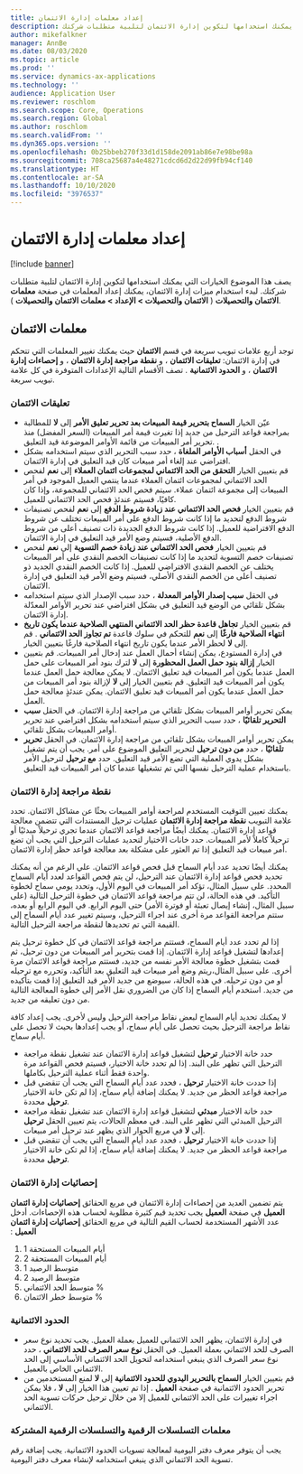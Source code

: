 ```yaml
---
title: إعداد معلمات إدارة الائتمان‬
description: يصف هذا الموضوع الخيارات التي يمكنك استخدامها لتكوين إدارة الائتمان لتلبية متطلبات شركتك.
author: mikefalkner
manager: AnnBe
ms.date: 08/03/2020
ms.topic: article
ms.prod: ''
ms.service: dynamics-ax-applications
ms.technology: ''
audience: Application User
ms.reviewer: roschlom
ms.search.scope: Core, Operations
ms.search.region: Global
ms.author: roschlom
ms.search.validFrom: ''
ms.dyn365.ops.version: ''
ms.openlocfilehash: 0b25bbeb270f33d1d158de2091ab86e7e98be98a
ms.sourcegitcommit: 708ca25687a4e48271cdcd6d2d22d99fb94cf140
ms.translationtype: HT
ms.contentlocale: ar-SA
ms.lasthandoff: 10/10/2020
ms.locfileid: "3976537"
---
```

# <a name="credit-management-parameters-setup"></a>إعداد معلمات إدارة الائتمان‬

[!include [banner](../includes/banner.md)]

يصف هذا الموضوع الخيارات التي يمكنك استخدامها لتكوين إدارة الائتمان لتلبية متطلبات شركتك. لبدء استخدام ميزات إدارة الائتمان، يمكنك إعداد المعلمات في صفحة  **معلمات الائتمان والتحصيلات** ( **الائتمان والتحصيلات \> الإعداد \> معلمات الائتمان والتحصيلات** ).

## <a name="credit-parameters"></a>معلمات الائتمان

توجد أربع علامات تبويب سريعة في قسم **الائتمان** حيث يمكنك تغيير المعلمات التي تتحكم في إدارة الائتمان: **تعليقات الائتمان** ، و **نقطة مراجعة إدارة الائتمان** ، و **إحصاءات إدارة الائتمان** ، و **الحدود الائتمانية** . تصف الأقسام التالية الإعدادات المتوفرة في كل علامة تبويب سريعة.

### <a name="credit-holds"></a>تعليقات الائتمان

- عيّن الخيار **السماح بتحرير قيمة المبيعات بعد تحرير تعليق الأمر‬** إلى **لا** للمطالبة بمراجعة قواعد الترحيل من جديد إذا تغيرت قيمة أمر المبيعات (السعر المفضل) منذ تحرير أمر المبيعات من قائمة الأوامر الموضوعة قيد التعليق. .
- في الحقل **أسباب الأوامر الملغاة** ، حدد سبب التحرير الذي سيتم استخدامه بشكل افتراضي عند إلغاء أمر مبيعات كان قيد التعليق في إدارة الائتمان.
- قم بتعيين الخيار **التحقق من الحد الائتماني لمجموعات ائتمان العملاء** إلى **نعم** لفحص الحد الائتماني لمجموعات ائتمان العملاء عندما ينتمي العميل الموجود في أمر المبيعات إلى مجموعة ائتمان عملاء. سيتم فحص الحد الائتماني للمجموعة، وإذا كان كافيًا، فسيتم عندئذٍ فحص الحد الائتماني للعميل.
- قم بتعيين الخيار **فحص الحد الائتماني عند زيادة شروط الدفع** إلى **نعم** لفحص تصنيفات شروط الدفع لتحديد ما إذا كانت شروط الدفع على أمر المبيعات تختلف عن شروط الدفع الافتراضية للعميل. إذا كانت شروط الدفع الجديدة ذات تصنيف أعلى من شروط الدفع الأصلية، فسيتم وضع الأمر قيد التعليق في إدارة الائتمان.
- قم بتعيين الخيار **فحص الحد الائتماني عند زيادة خصم التسوية** إلى **نعم** لفحص تصنيفات خصم التسوية لتحديد ما إذا كانت تصنيفات الخصم النقدي على أمر المبيعات يختلف عن الخصم النقدي الافتراضي للعميل. إذا كانت الخصم النقدي الجديد ذو تصنيف أعلى من الخصم النقدي الأصلي، فسيتم وضع الأمر قيد التعليق في إدارة الائتمان.
- في الحقل **سبب إصدار الأوامر المعدلة‬** ، حدد سبب الإصدار الذي سيتم استخدامه بشكل افتراضي عند تحرير الأوامر المعدّلة‏‎ بشكل تلقائي من الوضع قيد التعليق في إدارة الائتمان.
- قم بتعيين الخيار **تجاهل قاعدة حظر الحد الائتماني المنتهي الصلاحية عندما يكون تاريخ انتهاء الصلاحية فارغًا** إلى **نعم** للتحكم في سلوك قاعدة **تم تجاوز الحد الائتماني** . قم بتعيين الخيار‏‎ إلى **لا** لحظر الأمر عندما يكون تاريخ انتهاء الصلاحية فارغًا.
- في إدارة المستودع، يمكن إنشاء أحمال العمل عند إدخال أمر المبيعات. قم بتعيين الخيار **إزالة بنود حمل العمل المحظورة** إلى **لا** لترك بنود أمر المبيعات على حمل العمل عندما يكون أمر المبيعات قيد تعليق الائتمان. لا يمكن معالجة حمل العمل عندما يكون أمر المبيعات قيد التعليق. قم بتعيين الخيار إلى **لا** لإزالة بنود أمر المبيعات من حمل العمل عندما يكون أمر المبيعات قيد تعليق الائتمان. يمكن عندئذٍ معالجة حمل العمل.
- يمكن تحرير أوامر المبيعات بشكل تلقائي من مراجعة إدارة الائتمان. في الحقل **سبب التحرير تلقائيًا** ، حدد سبب التحرير الذي سيتم استخدامه بشكل افتراضي عند تحرير أوامر المبيعات بشكل تلقائي.
- يمكن تحرير أوامر المبيعات بشكل تلقائي من مراجعة إدارة الائتمان. في الحقل **تحرير تلقائيًا** ، حدد **من دون ترحيل** لتحرير التعليق الموضوع على أمر. يجب أن يتم تشغيل بشكل يدوي العملية التي تضع الأمر قيد التعليق. حدد **مع ترحيل** لترحيل الأمر باستخدام عملية الترحيل نفسها التي تم تشغيلها عندما كان أمر المبيعات قيد التعليق.

### <a name="credit-management-checkpoint"></a>نقطة مراجعة إدارة الائتمان

يمكنك تعيين التوقيت المستخدم لمراجعة أوامر المبيعات بحثًا عن مشاكل الائتمان. تحدد علامة التبويب **نقطة مراجعة إدارة الائتمان** عمليات ترحيل المستندات التي تتضمن معالجة قواعد إدارة الائتمان. يمكنك أيضًأ مراجعة قواعد الائتمان عندما تجري ترحيلاً مبدئيًا أو ترحيلاً كاملاً لأمر المبيعات. حدد خانات الاختيار لتحديد عمليات الترحيل التي يجب أن تضع أمر مبيعات قيد التعليق إذا تم العثور على مشكلة بعد معالجة قواعد حظر إدارة الائتمان.

يمكنك أيضًا تحديد عدد أيام السماح قبل فحص قواعد الائتمان. علي الرغم من أنه يمكنك تحديد فحص قواعد إدارة الائتمان عند الترحيل، لن يتم فحص القواعد لعدد أيام السماح المحدد. على سبيل المثال، تؤكد أمر المبيعات في اليوم الأول، وتحدد يومي سماح لخطوة التأكيد. في هذه الحالة، لن تتم مراجعة قواعد الائتمان في خطوة الترحيل التالية (على سبيل المثال، إنشاء إيصال تعبئة أو فوترة الأمر) حتى اليوم الرابع. في اليوم الرابع أو بعده، ستتم مراجعة القواعد مرة أخرى عند اجراء الترحيل، وسيتم تغيير عدد أيام السماح إلى القيمة التي تم تحديدها لنقطة مراجعة الترحيل التالية.

إذا لم تحدد عدد أيام السماح، فستتم مراجعة قواعد الائتمان في كل خطوة ترحيل يتم إعدادها لتشغيل قواعد إدارة الائتمان. إذا قمت بتحرير أمر المبيعات من دون ترحيل، ثم قمت بتشغيل خطوة معالجة الأمر نفسه من جديد، فستتم مراجعة قواعد الائتمان مرة أخرى. على سبيل المثال،ريتم وضع أمر مبيعات قيد التعليق بعد التأكيد، وتحرره مع ترحيله أو من دون ترحيله. في هذه الحالة، سيوضع من جديد الأمر قيد التعليق إذا قمت بتأكيده من جديد. استخدم أيام السماح إذا كان من الضروري نقل الأمر إلى خطوة المعالجة التالية من دون تعليقه من جديد.

لا يمكنك تحديد أيام السماح لبعض نقاط مراجعة الترحيل وليس لأخرى. يجب إعداد كافة نقاط مراجعة الترحيل بحيث تحصل على أيام سماح، أو يجب إعدادها بحيث لا تحصل على أيام سماح.

- حدد خانة الاختيار **ترحيل** لتشغيل قواعد إدارة الائتمان عند تشغيل نقطة مراجعة الترحيل التي تظهر على البند. إذا لم تحدد خانة الاختيار، فسيتم فحص القواعد مرة واحدة فقط أثناء عملية الترحيل بكاملها.
- إذا حددت خانة الاختيار **ترحيل** ، فحدد عدد أيام السماح التي يجب أن تنقضي قبل مراجعة قواعد الحظر من جديد. لا يمكنك إضافة أيام سماح، إذا لم تكن خانة الاختيار **ترحيل** محددة.
- حدد خانة الاختيار **مبدئي** لتشغيل قواعد إدارة الائتمان عند تشغيل نقطة مراجعة الترحيل المبدئي التي تظهر على البند. في معظم الحالات، يتم تعيين الحقل **ترحيل** إلى **لا** في مربع الحوار الذي يظهر عند ترحيل أمر مبيعات.
- إذا حددت خانة الاختيار **ترحيل** ، فحدد عدد أيام السماح التي يجب أن تنقضي قبل مراجعة قواعد الحظر من جديد. لا يمكنك إضافة أيام سماح، إذا لم تكن خانة الاختيار **ترحيل** محددة.

### <a name="credit-management-statistics"></a>إحصائيات إدارة الائتمان

يتم تضمين العديد من إحصاءات إدارة الائتمان في مربع الحقائق **إحصائيات إدارة ائتمان العميل** في صفحة **العميل** يجب تحديد قيم كثيرة مطلوبة لحساب هذه الإحصاءات. أدخل عدد الأشهر المستخدمة لحساب القيم التالية في مربع الحقائق **إحصائيات إدارة ائتمان العميل‬‏‫** :

1. أيام المبيعات المستحقة 1
2. أيام المبيعات المستحقة 2
3. متوسط الرصيد 1
4. متوسط الرصيد 2
5. متوسط الحد الائتماني %
6. متوسط خطر الائتمان %

### <a name="credit-limits"></a>الحدود الائتمانية

- في إدارة الائتمان، يظهر الحد الائتماني للعميل بعملة العميل. يجب تحديد نوع سعر الصرف للحد الائتماني بعملة العميل. في الحقل **نوع سعر الصرف للحد الائتماني** ، حدد نوع سعر الصرف الذي ينبغي استخدامه لتحويل الحد الائتماني الأساسي إلى الحد الائتماني الخاص بالعميل.
- قم بتعيين الخيار **السماح بالتحرير اليدوي للحدود الائتمانية** إلى **لا** لمنع المستخدمين من تحرير الحدود الائتمانية في صفحة **العميل** . إذا تم تعيين هذا الخيار إلى **لا** ، فلا يمكن اجراء تغييرات على الحد الائتماني للعميل إلا من خلال ترحيل حركات تسوية الحد الائتماني.

### <a name="number-sequences-and-shared-number-sequence-parameters"></a>معلمات التسلسلات الرقمية‬ والتسلسلات الرقمية المشتركة

يجب أن يتوفر معرف دفتر اليومية لمعالجة تسويات الحدود الائتمانية. يجب إضافة رقم تسوية الحد الائتماني الذي ينبغي استخدامه لإنشاء معرف دفتر اليومية.
